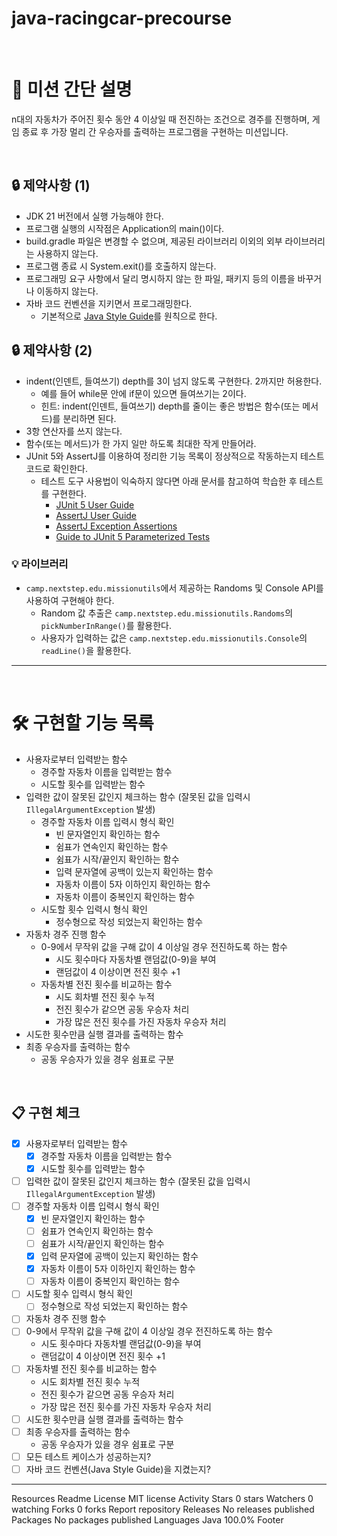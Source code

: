 # java-racingcar-precourse

<br>

# 🚀 미션 간단 설명
n대의 자동차가 주어진 횟수 동안 4 이상일 때 전진하는 조건으로 경주를 진행하며, 게임 종료 후 가장 멀리 간 우승자를 출력하는 프로그램을 구현하는 미션입니다. 

<br>

## 🔒 제약사항 (1)
- JDK 21 버전에서 실행 가능해야 한다.
- 프로그램 실행의 시작점은 Application의 main()이다.
- build.gradle 파일은 변경할 수 없으며, 제공된 라이브러리 이외의 외부 라이브러리는 사용하지 않는다.
- 프로그램 종료 시 System.exit()를 호출하지 않는다.
- 프로그래밍 요구 사항에서 달리 명시하지 않는 한 파일, 패키지 등의 이름을 바꾸거나 이동하지 않는다.
- 자바 코드 컨벤션을 지키면서 프로그래밍한다.
  - 기본적으로 [Java Style Guide](https://github.com/woowacourse/woowacourse-docs/tree/main/styleguide/java)를 원칙으로 한다.

## 🔒 제약사항 (2)
- indent(인덴트, 들여쓰기) depth를 3이 넘지 않도록 구현한다. 2까지만 허용한다.
  - 예를 들어 while문 안에 if문이 있으면 들여쓰기는 2이다.
  - 힌트: indent(인덴트, 들여쓰기) depth를 줄이는 좋은 방법은 함수(또는 메서드)를 분리하면 된다.
- 3항 연산자를 쓰지 않는다.
- 함수(또는 메서드)가 한 가지 일만 하도록 최대한 작게 만들어라.
- JUnit 5와 AssertJ를 이용하여 정리한 기능 목록이 정상적으로 작동하는지 테스트 코드로 확인한다.
  - 테스트 도구 사용법이 익숙하지 않다면 아래 문서를 참고하여 학습한 후 테스트를 구현한다.
    - [JUnit 5 User Guide](https://junit.org/junit5/docs/current/user-guide/)
    - [AssertJ User Guide](https://assertj.github.io/doc/)
    - [AssertJ Exception Assertions](https://www.baeldung.com/assertj-exception-assertion)
    - [Guide to JUnit 5 Parameterized Tests](https://www.baeldung.com/parameterized-tests-junit-5)

### 💡 라이브러리
- `camp.nextstep.edu.missionutils`에서 제공하는 Randoms 및 Console API를 사용하여 구현해야 한다.
  - Random 값 추출은 `camp.nextstep.edu.missionutils.Randoms`의 `pickNumberInRange()`를 활용한다.
  - 사용자가 입력하는 값은 `camp.nextstep.edu.missionutils.Console`의 `readLine()`을 활용한다.
---
<br>

# 🛠 구현할 기능 목록
- 사용자로부터 입력받는 함수
  - 경주할 자동차 이름을 입력받는 함수
  - 시도할 횟수를 입력받는 함수
- 입력한 값이 잘못된 값인지 체크하는 함수 (잘못된 값을 입력시 `IllegalArgumentException` 발생)
  - 경주할 자동차 이름 입력시 형식 확인
    - 빈 문자열인지 확인하는 함수
    - 쉼표가 연속인지 확인하는 함수
    - 쉼표가 시작/끝인지 확인하는 함수
    - 입력 문자열에 공백이 있는지 확인하는 함수
    - 자동차 이름이 5자 이하인지 확인하는 함수
    - 자동차 이름이 중복인지 확인하는 함수
  - 시도할 횟수 입력시 형식 확인
    - 정수형으로 작성 되었는지 확인하는 함수
- 자동차 경주 진행 함수
  - 0-9에서 무작위 값을 구해 값이 4 이상일 경우 전진하도록 하는 함수
     - 시도 횟수마다 자동차별 랜덤값(0-9)을 부여
     - 랜덤값이 4 이상이면 전진 횟수 +1
  - 자동차별 전진 횟수를 비교하는 함수
     - 시도 회차별 전진 횟수 누적
     - 전진 횟수가 같으면 공동 우승자 처리
     - 가장 많은 전진 횟수를 가진 자동차 우승자 처리
- 시도한 횟수만큼 실행 결과를 출력하는 함수
- 최종 우승자를 출력하는 함수
    - 공동 우승자가 있을 경우 쉼표로 구분

<br>

## 📋 구현 체크
- [x]  사용자로부터 입력받는 함수
   - [x]  경주할 자동차 이름을 입력받는 함수
   - [x]  시도할 횟수를 입력받는 함수
- [ ]  입력한 값이 잘못된 값인지 체크하는 함수 (잘못된 값을 입력시 `IllegalArgumentException` 발생)
  - [ ]  경주할 자동차 이름 입력시 형식 확인
     - [x]  빈 문자열인지 확인하는 함수
     - [ ]  쉼표가 연속인지 확인하는 함수
     - [ ]  쉼표가 시작/끝인지 확인하는 함수 
     - [x]  입력 문자열에 공백이 있는지 확인하는 함수
     - [x]  자동차 이름이 5자 이하인지 확인하는 함수
     - [ ]  자동차 이름이 중복인지 확인하는 함수
  - [ ]  시도할 횟수 입력시 형식 확인
     - [ ]  정수형으로 작성 되었는지 확인하는 함수
- [ ]  자동차 경주 진행 함수
- [ ]  0-9에서 무작위 값을 구해 값이 4 이상일 경우 전진하도록 하는 함수
   - 시도 횟수마다 자동차별 랜덤값(0-9)을 부여
   - 랜덤값이 4 이상이면 전진 횟수 +1
- [ ]  자동차별 전진 횟수를 비교하는 함수
   - 시도 회차별 전진 횟수 누적
   - 전진 횟수가 같으면 공동 우승자 처리
   - 가장 많은 전진 횟수를 가진 자동차 우승자 처리
- [ ]  시도한 횟수만큼 실행 결과를 출력하는 함수
- [ ]  최종 우승자를 출력하는 함수
   - 공동 우승자가 있을 경우 쉼표로 구분
- [ ] 모든 테스트 케이스가 성공하는지?
- [ ] 자바 코드 컨벤션(Java Style Guide)을 지켰는지?

<hr>

Resources Readme License MIT license Activity Stars 0 stars Watchers 0 watching Forks 0 forks Report repository Releases No releases published Packages No packages published Languages Java 100.0% Footer